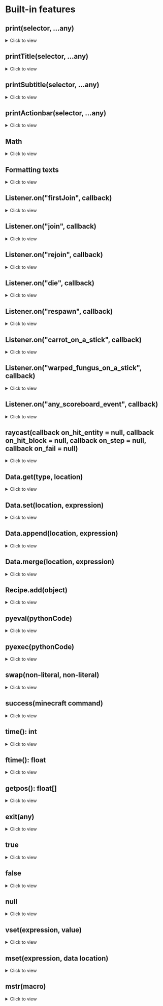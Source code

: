 # Built-in features

## print(selector, ...any)

<details>
<summary>Click to view</summary>

Prints the given values to the given selector.

</details>

## printTitle(selector, ...any)

<details>
<summary>Click to view</summary>

Prints the given values to the given selector as a title.

</details>

## printSubtitle(selector, ...any)

<details>
<summary>Click to view</summary>

Prints the given values to the given selector as a subtitle.

</details>

## printActionbar(selector, ...any)

<details>
<summary>Click to view</summary>

Prints the given values to the given selector as an actionbar message.

</details>

## Math

<details>
<summary>Click to view</summary>

- Math.sqrt(int | float): float
- Math.isqrt(int | float): int
- Math.cbrt(int | float): float
- Math.exp(int | float): float
- Math.fastexp(int | float): float
- Math.ipow(int | float, int): int | float
- Math.sin(int | float): float
- Math.cos(int | float): float
- Math.tan(int | float): float
- Math.arcsin(int | float): float
- Math.arccos(int | float): float
- Math.arctan(int | float): float
- Math.fastarcsin(int | float): float
- Math.fastarccos(int | float): float
- Math.fastarctan(int | float): float
- Math.factorial(int | float): int
- Math.floor(int | float): int
- Math.ceil(int | float): int
- Math.round(int | float): int
- Math.min(...(int | float)): int | float
- Math.max(...(int | float)): int | float
- Math.random(int min=1, int max=2147483647): int
- Math.frandom(int min=1, int max=2147483647): float

</details>

## Formatting texts

<details>

<summary>Click to view</summary>

In radon, you can print text to the chat using the `print()` function. Formatted texts allow you to make the output
colored, underlined, bold etc. Here's a simple example that prints a red and bold text with the content `Hello, world!`:

::: code-group

```js
print( fmt(red, bold, "Hello, world!") )
```

```mcfunction
tellraw @a {"text":"Hello, world!","color":"red","bold":true}
```

:::

To add text events like `click` or `hover` you can use the `.click` and `.hover` functions attached to the `fmt()`
function call. Here's a simple example that redirects the player to Radon's documentation when they click on the text:

::: code-group

```js
print(
    fmt("Click me to view the Radon documentation!")
        .click("open_url", "https://oguzhanumutlu.github.io/radon")
        .hover("show_text", "Hello, world!")
)
```

```mcfunction
tellraw @a {"text":"Click me to view the Radon documentation!","clickEvent":{"action":"open_url","value":"https://oguzhanumutlu.github.io/radon"},"hoverEvent":{"action":"show_text","contents":"Hello, world!"}}
```

You can also add child text components by using the `.extend` function attached to the `fmt()` function call. Child
components will inherit the style of the parent. Here's a simple example that prints a red `Hello` and a red
bold `world`:

::: code-group

```js
print(
    fmt(red, "Hello, ")
        .extend(
            fmt(bold, "world!")
        )
)
```

```mcfunction
tellraw @a {"text":"Hello, ","color":"red","extra":[{"text":"world!","bold":true}]}
```

:::

Here's an example that includes everything that `fmt()` can offer:

::: code-group

```js
print(
    fmt(red, "Hello, ")
        .extend(
            fmt(bold, "world!")
                .hover("show_text", "Hello, world!")
                .click("open_url", "https://oguzhanumutlu.github.io/radon")
        )
)

// Every style

print(fmt(#123456, "Custom colored text"))
print(fmt(black, "Black text"))
print(fmt(dark_blue, "Dark blue text"))
print(fmt(dark_green, "Dark green text"))
print(fmt(dark_aqua, "Dark aqua text"))
print(fmt(dark_red, "Dark red text"))
print(fmt(dark_purple, "Dark purple text"))
print(fmt(gold, "Gold text"))
print(fmt(gray, "Gray text"))
print(fmt(dark_gray, "Dark gray text"))
print(fmt(blue, "Blue text"))
print(fmt(green, "Green text"))
print(fmt(aqua, "Aqua text"))
print(fmt(red, "Red text"))
print(fmt(light_purple, "Light purple text"))
print(fmt(yellow, "Yellow text"))
print(fmt(white, "White text"))
print(fmt(bold, "Bold text"))
print(fmt(italic, "Italic text"))
print(fmt(underlined, "Underlined text"))
print(fmt(strikethrough, "Strikethrough text"))
print(fmt(obfuscated, "Obfuscated text"))
```

```mcfunction
tellraw @a {"text":"Hello, ","color":"red","extra":[{"text":"world!","bold":true,"hoverEvent":{"action":"show_text","contents":"Hello, world!"},"clickEvent":{"action":"open_url","value":"https://oguzhanumutlu.github.io/radon"}}]}
tellraw @a {"text":"Custom colored text","color":"#123456"}
tellraw @a {"text":"Black text","color":"black"}
tellraw @a {"text":"Dark blue text","color":"dark_blue"}
tellraw @a {"text":"Dark green text","color":"dark_green"}
tellraw @a {"text":"Dark aqua text","color":"dark_aqua"}
tellraw @a {"text":"Dark red text","color":"dark_red"}
tellraw @a {"text":"Dark purple text","color":"dark_purple"}
tellraw @a {"text":"Gold text","color":"gold"}
tellraw @a {"text":"Gray text","color":"gray"}
tellraw @a {"text":"Dark gray text","color":"dark_gray"}
tellraw @a {"text":"Blue text","color":"blue"}
tellraw @a {"text":"Green text","color":"green"}
tellraw @a {"text":"Aqua text","color":"aqua"}
tellraw @a {"text":"Red text","color":"red"}
tellraw @a {"text":"Light purple text","color":"light_purple"}
tellraw @a {"text":"Yellow text","color":"yellow"}
tellraw @a {"text":"White text","color":"white"}
tellraw @a {"text":"Bold text","bold":true}
tellraw @a {"text":"Italic text","italic":true}
tellraw @a {"text":"Underlined text","underlined":true}
tellraw @a {"text":"Strikethrough text","strikethrough":true}
tellraw @a {"text":"Obfuscated text","obfuscated":true}
```

:::

</details>

## Listener.on("firstJoin", callback)

<details>
<summary>Click to view</summary>

Runs the callback when a player joins the world for the first time. Runs at and as the player.

```js
Listener.on("firstJoin", () => {
    print(@s, "Welcome!")
})
```

</details>

## Listener.on("join", callback)

<details>
<summary>Click to view</summary>

Runs the callback when a player joins the world. Runs at and as the player.

```js
Listener.on("join", () => {
    print(@s, "Welcome!")
})
```

</details>

## Listener.on("rejoin", callback)

<details>
<summary>Click to view</summary>

Runs the callback when a player rejoins the world. Runs at and as the player.

```js
Listener.on("rejoin", () => {
    print(@s, "Welcome back!")
})
```

</details>

## Listener.on("die", callback)

<details>
<summary>Click to view</summary>

Runs the callback when a player dies. Runs at and as the player.

```js
Listener.on("die", () => {
    print(@s, "You died!")
})
```

</details>

## Listener.on("respawn", callback)

<details>
<summary>Click to view</summary>

Runs the callback when a player respawns. Runs at and as the player.

```js
Listener.on("respawn", () => {
    print(@s, "You respawned!")
})
```

</details>

## Listener.on("carrot_on_a_stick", callback)

<details>
<summary>Click to view</summary>

Runs when a player right clicks holding a carrot on a stick. Runs at and as the player.

```js
Listener.on("carrot_on_a_stick", () => {
    print(@s, "You clicked!")
})
```

</details>

## Listener.on("warped_fungus_on_a_stick", callback)

<details>
<summary>Click to view</summary>

Runs when a player right clicks holding a warped fungus on a stick. Runs at and as the player.

```js
Listener.on("warped_fungus_on_a_stick", () => {
    print(@s, "You clicked!")
})
```

</details>

## Listener.on("any_scoreboard_event", callback)

<details>
<summary>Click to view</summary>

Runs when any scoreboard event happens. Runs at and as the player.

```js
Listener.on("jump", () => {
    print(@s, "You jumped!")
})
```

</details>

## raycast(callback on_hit_entity = null, callback on_hit_block = null, callback on_step = null, callback on_fail = null)

<details>
<summary>Click to view</summary>

Runs raycast at the current scope's position. Entity callback will be called as the entity. Block callback will be
called positioned at the block.

You can configure the starting position and rotation using the execute macros:

```js
as @p positioned 10 5 4 facing 8 5 2 {
    success = raycast(() => {
        print("Hit an entity with the following uuid: ", @s.UUID)
    }, () => {
        print("Hit a block at the following position: ", getpos())
    }, () => {
        print("Raycaster is stepping...")
    }, () => {
        print("Raycaster didn't hit anything! Infinity and beyond...")
    })
    
    print("Raycaster's succession as a boolean: ", success)
}
```

</details>

## Data.get(type, location)

<details>
<summary>Click to view</summary>

Returns the value at the given location.

Examples:

```js
a = Data.get(int, @s.SelectedItem.count)
```

</details>

## Data.set(location, expression)

<details>
<summary>Click to view</summary>

Sets the value at the given location.

Examples:

```js
a = 5
Data.set(@s.Health, 10 + 5 - a)
```

</details>

## Data.append(location, expression)

<details>
<summary>Click to view</summary>

Appends the value at the given location.

Examples:

```js
a = 5
Data.append(some_storage path, 10 + 5 - a)
```

</details>

## Data.merge(location, expression)

<details>
<summary>Click to view</summary>

Merges the value at the given location.

Examples:

```js
Data.merge(@s, {Health: 10})
Data.merge(@s.attributes, [{"id": "minecraft:generic.movement_speed", "base": 0.1}])
```

</details>

## Recipe.add(object)

<details>
<summary>Click to view</summary>

:::warning
This is a macro function, so it will run in compile time and bypass flow controls.
:::

</details>

## pyeval(pythonCode)

<details>
<summary>Click to view</summary>

Executes the given python expression.

</details>

## pyexec(pythonCode)

<details>
<summary>Click to view</summary>

Executes the given python code.

Adds the given object to the recipes.

</details>

## swap(non-literal, non-literal)

<details>
<summary>Click to view</summary>

Executes the given python code.

Adds the given object to the recipes.

</details>

## success(minecraft command)

<details>
<summary>Click to view</summary>

Returns whether the given minecraft command runs successfully.

</details>

## time(): int

<details>
<summary>Click to view</summary>

Returns the current time in game ticks.

</details>

## ftime(): float

<details>
<summary>Click to view</summary>

Returns the current time in seconds as a float.

</details>

## getpos(): float[]

<details>
<summary>Click to view</summary>

Returns the current position the function is running from. Works by summoning a marker and using its Pos NBT.

</details>

## exit(any)

<details>
<summary>Click to view</summary>

Lets you return in the main scope.

</details>

## true

<details>
<summary>Click to view</summary>

Macro for 1.

</details>

## false

<details>
<summary>Click to view</summary>

Macro for 0.

</details>

## null

<details>
<summary>Click to view</summary>

Macro for 0.

</details>

## vset(expression, value)

<details>
<summary>Click to view</summary>

Sets the value of a variable. Allows macros.

Examples:

```js
a = 10
b = 3
vset(a, $(b + 10)$(b + 5))
```

</details>

## mset(expression, data location)

<details>
<summary>Click to view</summary>

Sets the value of a variable from a data location. Allows macros.

Examples:

```js
a = 10
mset(a, player_storage points."$(@s.UUID)")
```

</details>

## mstr(macro)

<details>
<summary>Click to view</summary>

Gives the result of the given input as a string using vanilla macros.

Examples:

```js
b = 10
c = 20
d = "hello!"

result = mstr(b is: $(b), c is: $(c), d is: $(d))
// result = "b is: 10, c is: 20, d is: hello!"
```

</details>
